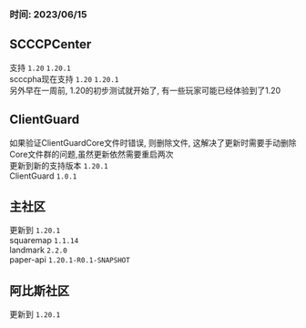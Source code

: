 ### 时间: 2023/06/15
## SCCCPCenter
支持 `1.20` `1.20.1`  
scccpha现在支持 `1.20` `1.20.1`  
另外早在一周前, 1.20的初步测试就开始了, 有一些玩家可能已经体验到了1.20  
## ClientGuard
如果验证ClientGuardCore文件时错误, 则删除文件, 这解决了更新时需要手动删除Core文件群的问题,虽然更新依然需要重启两次  
更新到新的支持版本 `1.20.1`  
ClientGuard `1.0.1`  
## 主社区
更新到 `1.20.1`  
squaremap `1.1.14`  
landmark `2.2.0`  
paper-api `1.20.1-R0.1-SNAPSHOT`  
## 阿比斯社区
更新到 `1.20.1`  